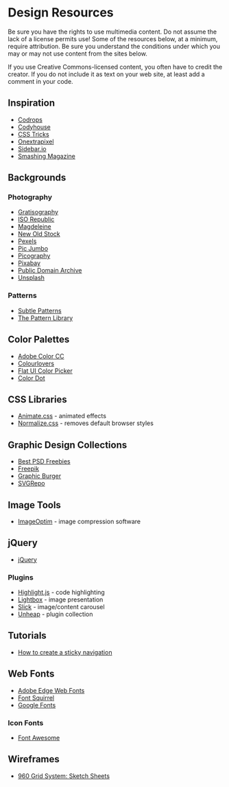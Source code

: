 # Design Resources

Be sure you have the rights to use multimedia content. Do not assume the lack of a license permits use! Some of the resources below, at a minimum, require attribution. Be sure you understand the conditions under which you may or may not use content from the sites below.

If you use Creative Commons-licensed content, you often have to credit the creator. If you do not include it as text on your web site, at least add a comment in your code.


## Inspiration

- [Codrops](https://tympanus.net/codrops/)
- [Codyhouse](https://codyhouse.co/library/)
- [CSS Tricks](https://css-tricks.com/)
- [Onextrapixel](https://onextrapixel.com/)
- [Sidebar.io](http://sidebar.io/)
- [Smashing Magazine](https://www.smashingmagazine.com/)


## Backgrounds

### Photography

- [Gratisography](http://www.gratisography.com/)
- [ISO Republic](http://isorepublic.com/)
- [Magdeleine](https://magdeleine.co/browse/)
- [New Old Stock](http://nos.twnsnd.co/)
- [Pexels](https://www.pexels.com/)
- [Pic Jumbo](https://picjumbo.com/)
- [Picography](https://picography.co/)
- [Pixabay](https://pixabay.com/en/photos/?order=popular)
- [Public Domain Archive](http://publicdomainarchive.com/)
- [Unsplash](https://unsplash.com/)

### Patterns

- [Subtle Patterns](https://www.toptal.com/designers/subtlepatterns/)
- [The Pattern Library](http://thepatternlibrary.com/)


## Color Palettes

- [Adobe Color CC](https://color.adobe.com/explore/?filter=newest)
- [Colourlovers](http://www.colourlovers.com/)
- [Flat UI Color Picker](http://www.flatuicolorpicker.com/)
- [Color Dot](https://color.hailpixel.com/)


## CSS Libraries

- [Animate.css](https://daneden.github.io/animate.css/) - animated effects
- [Normalize.css](https://necolas.github.io/normalize.css/) - removes default browser styles


## Graphic Design Collections

- [Best PSD Freebies](http://www.bestpsdfreebies.com/freebies/)
- [Freepik](http://www.freepik.com/)
- [Graphic Burger](http://graphicburger.com/)
- [SVGRepo](https://www.svgrepo.com/)


## Image Tools

- [ImageOptim](https://imageoptim.com/) - image compression software


## jQuery

- [jQuery](https://jquery.com)

### Plugins

- [Highlight.js](https://highlightjs.org/) - code highlighting
- [Lightbox](http://lokeshdhakar.com/projects/lightbox2/) - image presentation
- [Slick](https://kenwheeler.github.io/slick/) - image/content carousel
- [Unheap](http://www.unheap.com/) - plugin collection


## Tutorials

- [How to create a sticky navigation](http://blog.teamtreehouse.com/create-sticky-navigation)


## Web Fonts

- [Adobe Edge Web Fonts](https://edgewebfonts.adobe.com/)
- [Font Squirrel](https://www.fontsquirrel.com/fonts/list/find_fonts?filter%5Blicense%5D%5B0%5D=web)
- [Google Fonts](https://fonts.google.com/)


### Icon Fonts

- [Font Awesome](http://fontawesome.io/)


## Wireframes

- [960 Grid System: Sketch Sheets](https://github.com/nathansmith/960-Grid-System/tree/master/sketch_sheets)
